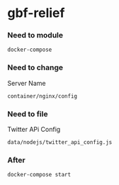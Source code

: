 # gbf-relief

### Need to module
~~~
docker-compose
~~~

### Need to change
Server Name
~~~
container/nginx/config
~~~

### Need to file
Twitter APi Config
~~~
data/nodejs/twitter_api_config.js
~~~

### After 
~~~
docker-compose start
~~~
